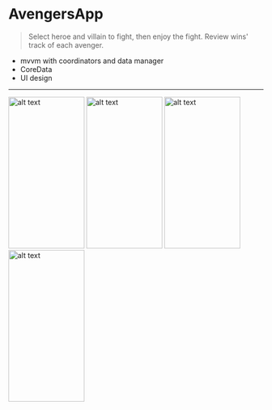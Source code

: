 # AvengersApp

> Select heroe and villain to fight, then enjoy the fight. Review wins' track of each avenger.

- mvvm with coordinators and data manager
- CoreData
- UI design

-------
<img src="https://github.com/Rigonpa/ImagesForProjects/blob/master/AvengersApp/image1.png" alt="alt text" width="150" height="300">  <img src="https://github.com/Rigonpa/ImagesForProjects/blob/master/AvengersApp/image2.png" alt="alt text" width="150" height="300"> <img src="https://github.com/Rigonpa/ImagesForProjects/blob/master/AvengersApp/image3.png" alt="alt text" width="150" height="300">  <img src="https://github.com/Rigonpa/ImagesForProjects/blob/master/AvengersApp/Image4.png" alt="alt text" width="150" height="300">
